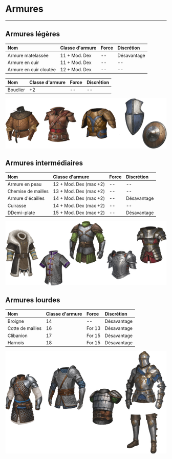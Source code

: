 # Armures

---

## Armures légères

| Nom | Classe d'armure | Force | Discrétion |
| :- | :- | :- | :- |
| <span class="bold-text" id="armure-matelassee">Armure matelassée</span> | 11 + Mod. Dex | -- | Désavantage |
| <span class="bold-text" id="armure-cuir">Armure en cuir</span> | 11 + Mod. Dex | -- | -- |
| <span class="bold-text" id="armure-cuir-cloutee">Armure en cuir cloutée</span> | 12 + Mod. Dex | -- | -- |

| Nom | Classe d'armure | Force | Discrétion |
| :- | :- | :- | :- |
| <span class="bold-text" id="armure-bouclier">Bouclier</span> | +2 | -- | -- |

<img src="_media/equipement/legers-boucliers.png" alt="Armures légères et boucliers" class="equipment" data-no-zoom />

## Armures intermédiaires

| Nom | Classe d'armure | Force | Discrétion |
| :- | :- | :- | :- |
| <span class="bold-text" id="armure-peau">Armure en peau</span> | 12 + Mod. Dex (max +2) | -- | -- |
| <span class="bold-text" id="armure-mailles">Chemise de mailles</span> | 13 + Mod. Dex (max +2) | -- | -- |
| <span class="bold-text" id="armure-ecailles">Armure d'écailles</span> | 14 + Mod. Dex (max +2) | -- | Désavantage |
| <span class="bold-text" id="armure-cuirasse">Cuirasse</span> | 14 + Mod. Dex (max +2) | -- | -- |
| D<span class="bold-text" id="armure-demi-plate">Demi-plate</span> | 15 + Mod. Dex (max +2) | -- | Désavantage |

<img src="_media/equipement/intermediaires.png" alt="Armures intermédiaires" class="equipment" data-no-zoom />

## Armures lourdes

| Nom | Classe d'armure | Force | Discrétion |
| :- | :- | :- | :- |
| <span class="bold-text" id="armure-broigne">Broigne</span> | 14 | -- | Désavantage |
| <span class="bold-text" id="armure-cottes-de-mailles">Cotte de mailles</span> | 16 | For 13 | Désavantage |
| <span class="bold-text" id="armure-clibanion">Clibanion</span> | 17 | For 15 | Désavantage |
| <span class="bold-text" id="armure-harnois">Harnois</span> | 18 | For 15 | Désavantage |

<img src="_media/equipement/lourds.png" alt="Armures lourdes" class="equipment" data-no-zoom />